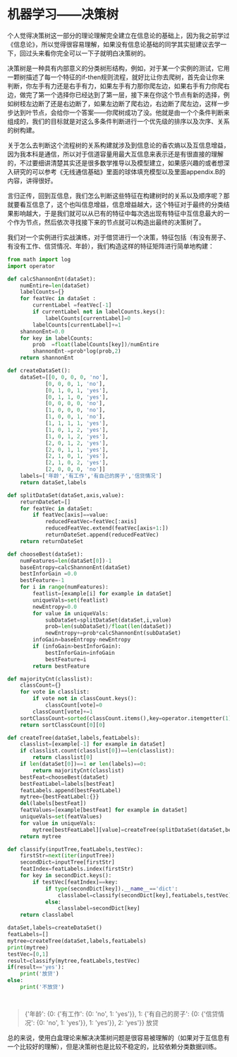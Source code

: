 # 机器学习——决策树

个人觉得决策树这一部分的理论理解完全建立在信息论的基础上，因为我之前学过《信息论》，所以觉得很容易理解，如果没有信息论基础的同学其实挺建议去学一下，回过头来看你完全可以一下子就明白决策树的。

决策树是一种具有内部意义的分类树形结构，例如，对于某一个实例的测试，它用一颗树描述了每一个特征的if-then规则流程，就好比让你去爬树，首先会让你来判断，你左手有力还是右手有力，如果左手有力那你爬左边，如果右手有力你爬右边，做完了第一个选择你已经达到了第一层，接下来在你这个节点有新的选择，例如树枝左边断了还是右边断了，如果左边断了爬右边，右边断了爬左边，这样一步步达到叶节点，会给你一个答案——你爬树成功了没。他就是由一个个条件判断来组成的，我们的目标就是对这么多条件判断进行一个优先级的排序以及次序、关系的树构建。

关于怎么去判断这个流程树的关系构建就涉及到信息论的香农熵以及互信息增益，因为我本科是通信，所以对于信道容量用最大互信息来表示还是有很直接的理解的，不过要细讲清楚其实还是很多数学推导以及模型建立，如果感兴趣的或者想深入研究的可以参考《无线通信基础》里面的球体填充模型以及里面appendix.B的内容，讲得很好。

言归正传，回到互信息，我们怎么判断这些特征在构建树时的关系以及顺序呢？那就要看互信息了，这个也叫信息增益，信息增益越大，这个特征对于最终的分类结果影响越大，于是我们就可以从已有的特征中每次选出现有特征中互信息最大的一个作为节点，然后依次寻找接下来的节点就可以构造出最终的决策树了。

我们对一个实例进行实战演练，对于借贷进行一个决策，特征包括（有没有房子、有没有工作、信贷情况、年龄），我们构造这样的特征矩阵进行简单地构建：

```python
from math import log
import operator

def calcShannonEnt(dataSet):
	numEntire=len(dataSet)
	labelCounts={}
	for featVec in dataSet :
		currentLabel =featVec[-1]
		if currentLabel not in labelCounts.keys():
			labelCounts[currentLabel]=0
		labelCounts[currentLabel]+=1
	shannonEnt=0.0
	for key in labelCounts:
		prob  =float(labelCounts[key])/numEntire
		shannonEnt-=prob*log(prob,2)
	return shannonEnt

def createDataSet():
	dataSet=[[0, 0, 0, 0, 'no'],
			[0, 0, 0, 1, 'no'],
			[0, 1, 0, 1, 'yes'],
			[0, 1, 1, 0, 'yes'],
			[0, 0, 0, 0, 'no'],
			[1, 0, 0, 0, 'no'],
			[1, 0, 0, 1, 'no'],
			[1, 1, 1, 1, 'yes'],
			[1, 0, 1, 2, 'yes'],
			[1, 0, 1, 2, 'yes'],
			[2, 0, 1, 2, 'yes'],
			[2, 0, 1, 1, 'yes'],
			[2, 1, 0, 1, 'yes'],
			[2, 1, 0, 2, 'yes'],
			[2, 0, 0, 0, 'no']]
	labels=['年龄','有工作','有自己的房子','信贷情况']
	return dataSet,labels

def splitDataSet(dataSet,axis,value):
	returnDateSet=[]
	for featVec in dataSet:
		if featVec[axis]==value:
			reducedFeatVec=featVec[:axis]
			reducedFeatVec.extend(featVec[axis+1:])
			returnDateSet.append(reducedFeatVec)
	return returnDateSet

def chooseBest(dataSet):
	numFeatures=len(dataSet[0])-1
	baseEntropy=calcShannonEnt(dataSet)
	bestInforGain =0.0
	bestFeature=-1
	for i in range(numFeatures):
		featlist=[example[i] for example in dataSet]
		uniqueVals=set(featlist)
		newEntropy=0.0
		for value in uniqueVals:
			subDataSet=splitDataSet(dataSet,i,value)
			prob=len(subDataSet)/float(len(dataSet))
			newEntropy+=prob*calcShannonEnt(subDataSet)
		infoGain=baseEntropy-newEntropy
		if (infoGain>bestInforGain):
			bestInforGain=infoGain
			bestFeature=i 
		return bestFeature

def majorityCnt(classlist):
	classCount={}
	for vote in classlist:
		if vote not in classCount.keys():
			classCount[vote]=0
		classCount[vote]+=1
	sortClassCount=sorted(classCount.items(),key=operator.itemgetter(1),reverse=True)
	return sortClassCount[0][0]

def createTree(dataSet,labels,featLabels):
	classlist=[example[-1] for example in dataSet]
	if classlist.count(classlist[0])==len(classlist):
		return classlist[0]
	if len(dataSet[0])==1 or len(labels)==0:
		return majorityCnt(classlist)
	bestFeat=chooseBest(dataSet)
	bestFeatLabel=labels[bestFeat]
	featLabels.append(bestFeatLabel)
	mytree={bestFeatLabel:{}}
	del(labels[bestFeat])
	featValues=[example[bestFeat] for example in dataSet]
	uniqueVals=set(featValues)
	for value in uniqueVals:
		mytree[bestFeatLabel][value]=createTree(splitDataSet(dataSet,bestFeat,value),labels,featLabels)
	return mytree

def classify(inputTree,featLabels,testVec):
	firstStr=next(iter(inputTree))
	secondDict=inputTree[firstStr]
	featIndex=featLabels.index(firstStr)
	for key in secondDict.keys():	
		if testVec[featIndex]==key:
			if type(secondDict[key]).__name__=='dict':
				classlabel=classify(secondDict[key],featLabels,testVec)
			else:
				classlabel=secondDict[key]
	return classlabel

dataSet,labels=createDataSet()
featLabels=[]
mytree=createTree(dataSet,labels,featLabels)
print(mytree)
testVec=[0,1]
result=classify(mytree,featLabels,testVec)
if(result=='yes'):
	print('放贷')
else:
	print('不放贷')




```

> {'年龄': {0: {'有工作': {0: 'no', 1: 'yes'}}, 1: {'有自己的房子': {0: {'信贷情况': {0: 'no', 1: 'yes'}}, 1: 'yes'}}, 2: 'yes'}}
> 放贷

总的来说，使用白盒理论来解决决策树问题是很容易被理解的（如果对于互信息有一个比较好的理解），但是决策树也是比较不稳定的，比较依赖分类数据训练。